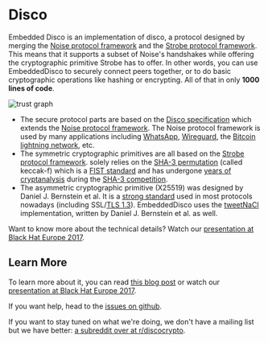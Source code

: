 # Disco

Embedded Disco is an implementation of disco, a protocol designed by merging the [Noise protocol framework](https://noiseprotocol.org/) and the [Strobe protocol framework](https://strobe.sourceforge.io/). This means that it supports a subset of Noise's handshakes while offering the cryptographic primitive Strobe has to offer. In other words, you can use EmbeddedDisco to securely connect peers together, or to do basic cryptographic operations like hashing or encrypting. All of that in only **1000 lines of code**.

![trust graph](https://www.cryptologie.net/upload/Screen_Shot_2018-10-19_at_2.37_.40_PM_.png)

* The secure protocol parts are based on the [Disco specification](http://discocrypto.com/disco.html) which extends the [Noise protocol framework](https://noiseprotocol.org/). The Noise protocol framework is used by many applications including [WhatsApp](https://www.whatsapp.com/security/WhatsApp-Security-Whitepaper.pdf), [Wireguard](https://www.wireguard.com/papers/wireguard.pdf), the [Bitcoin lightning network](https://github.com/lightningnetwork/lightning-rfc/blob/master/08-transport.md), etc.
* The symmetric cryptographic primitives are all based on the [Strobe protocol framework](https://strobe.sourceforge.io/specs/). solely relies on the [SHA-3 permutation](https://en.wikipedia.org/wiki/SHA-3) (called keccak-f) which is a [FIST standard](https://nvlpubs.nist.gov/nistpubs/fips/nist.fips.202.pdf) and has undergone [years of cryptanalysis](https://keccak.team/third_party.html) during the [SHA-3 competition](https://en.wikipedia.org/wiki/NIST_hash_function_competition).
* The asymmetric cryptographic primitive (X25519) was designed by Daniel J. Bernstein et al. It is a [strong standard](https://tools.ietf.org/html/rfc8410) used in most protocols nowadays (including SSL/[TLS 1.3](https://tools.ietf.org/html/rfc8446#section-7.4.2)). EmbeddedDisco uses the [tweetNaCl](https://tweetnacl.cr.yp.to/) implementation, written by Daniel J. Bernstein et al. as well.

Want to know more about the technical details? Watch our [presentation at Black Hat Europe 2017](https://www.youtube.com/watch?v=bTGLO4obxco).

## Learn More

To learn more about it, you can read [this blog post](https://www.cryptologie.net/article/432/disco/) or watch our [presentation at Black Hat Europe 2017](https://www.youtube.com/watch?v=bTGLO4obxco).

If you want help, head to the [issues on github](https://github.com/mimoo/disco-c).

If you want to stay tuned on what we're doing, we don't have a mailing list but we have better: [a subreddit over at r/discocrypto](https://www.reddit.com/r/discocrypto/).


